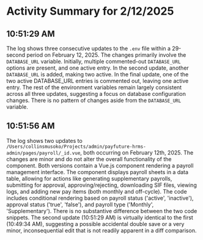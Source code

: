 # Activity Summary for 2/12/2025

## 10:51:29 AM
The log shows three consecutive updates to the `.env` file within a 29-second period on February 12, 2025.  The changes primarily involve the `DATABASE_URL` variable.  Initially, multiple commented-out `DATABASE_URL` options are present, and one active entry.  In the second update, another `DATABASE_URL`  is added, making two active. In the final update, one of the two active DATABASE_URL entries is commented out, leaving one active entry.  The rest of the environment variables remain largely consistent across all three updates, suggesting a focus on database configuration changes.  There is no pattern of changes aside from the `DATABASE_URL` variable.


## 10:51:56 AM
The log shows two updates to `/Users/collinsmusoko/Projects/admin/payfuture-hrms-admin/pages/payroll/_id.vue`, both occurring on February 12th, 2025.  The changes are minor and do not alter the overall functionality of the component.  Both versions contain a Vue.js component rendering a payroll management interface. The component displays payroll sheets in a data table, allowing for actions like generating supplementary payrolls, submitting for approval, approving/rejecting, downloading SIF files, viewing logs, and adding new pay items (both monthly and off-cycle).  The code includes conditional rendering based on payroll status ('active', 'inactive'), approval status ('true', 'false'), and payroll type ('Monthly', 'Supplementary').  There is no substantive difference between the two code snippets. The second update (10:51:29 AM) is virtually identical to the first (10:49:34 AM), suggesting a possible accidental double save or a very minor, inconsequential edit that is not readily apparent in a diff comparison.
